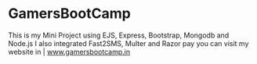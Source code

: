 # GamersBootCamp
This is my Mini Project using EJS, Express, Bootstrap, Mongodb and Node.js 
I also integrated Fast2SMS, Multer and Razor pay
you can visit my website in | www.gamersbootcamp.in
